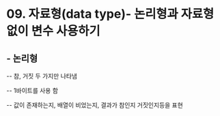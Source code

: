 # 09. 자료형(data type)- 논리형과 자료형 없이 변수 사용하기

## - 논리형
   -- 참, 거짓 두 가지만 나타냄

   -- 1바이트를 사용 함

   -- 값이 존재하는지, 배열이 비었는지, 결과가 참인지 거짓인지등을 표현



